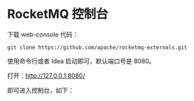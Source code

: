 # RocketMQ 控制台

下载 web-console 代码：
```shell
git clone https://github.com/apache/rocketmq-externals.git
```
使用命令行或者 Idea 启动即可，默认端口号是 8080。

打开：http://127.0.0.1:8080/

即可进入控制台，如下：

![]()




